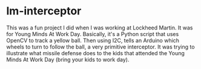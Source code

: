 # lm-interceptor
This was a fun project I did when I was working at Lockheed Martin. It was for Young Minds At Work Day. Basically, it's a Python script that uses OpenCV to track a yellow ball. Then using I2C, tells an Arduino which wheels to turn to follow the ball, a very primitive interceptor. It was trying to illustrate what missile defense does to the kids that attended the Young Minds At Work Day (bring your kids to work day).

